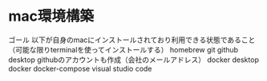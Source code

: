 # mac環境構築
ゴール
以下が自身のmacにインストールされており利用できる状態であること
（可能な限りterminalを使ってインストールする）
homebrew
git
github desktop
githubのアカウントも作成（会社のメールアドレス）
docker desktop
docker
docker-compose
visual studio code

# 
